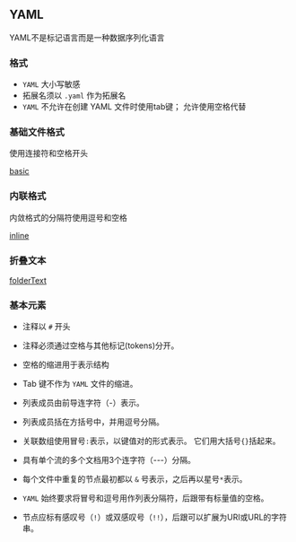 ## YAML 


YAML不是标记语言而是一种数据序列化语言

### 格式

- `YAML` 大小写敏感
- 拓展名须以 `.yaml` 作为拓展名
- `YAML` 不允许在创建 YAML 文件时使用tab键；
  允许使用空格代替
  
### 基础文件格式

使用连接符和空格开头

[basic](basic.yaml)

### 内联格式

内敛格式的分隔符使用逗号和空格

[inline](inline.yaml)

### 折叠文本

[folderText](foldText.yaml)

### 基本元素

- 注释以 `#` 开头

- 注释必须通过空格与其他标记(tokens)分开。

- 空格的缩进用于表示结构

- Tab 键不作为 `YAML` 文件的缩进。

- 列表成员由前导连字符（-）表示。

- 列表成员括在方括号中，并用逗号分隔。

- 关联数组使用冒号`:`表示，以键值对的形式表示。
  它们用大括号`{}`括起来。
  
- 具有单个流的多个文档用3个连字符（---）分隔。

- 每个文件中重复的节点最初都以 `&` 号表示，之后再以星号`*`表示。  
  
- `YAML` 始终要求将冒号和逗号用作列表分隔符，后跟带有标量值的空格。

- 节点应标有感叹号（`!`）或双感叹号（`!!`），后跟可以扩展为URI或URL的字符串。